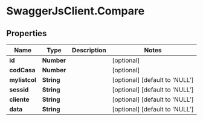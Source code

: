 # SwaggerJsClient.Compare

## Properties

| Name          | Type       | Description | Notes                                    |
| ------------- | ---------- | ----------- | ---------------------------------------- |
| **id**        | **Number** |             | [optional]                               |
| **codCasa**   | **Number** |             | [optional]                               |
| **mylistcol** | **String** |             | [optional] [default to &#x27;NULL&#x27;] |
| **sessid**    | **String** |             | [optional] [default to &#x27;NULL&#x27;] |
| **cliente**   | **String** |             | [optional] [default to &#x27;NULL&#x27;] |
| **data**      | **String** |             | [optional] [default to &#x27;NULL&#x27;] |
